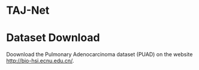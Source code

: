 # TAJ-Net
# Dataset Download
  Doownload the Pulmonary Adenocarcinoma dataset (PUAD) on the website http://bio-hsi.ecnu.edu.cn/.
